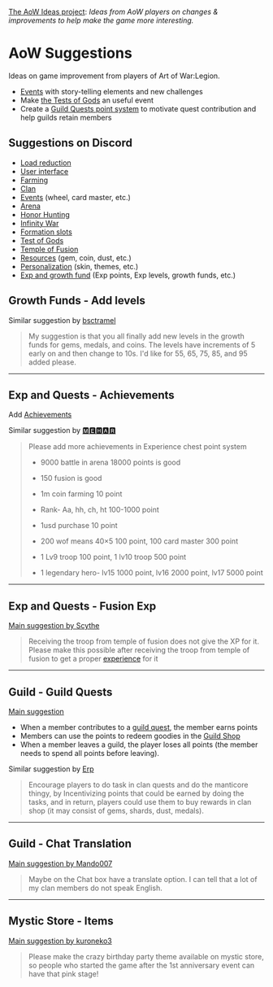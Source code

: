 [The AoW Ideas project](https://github.com/nefarious-kitsune/aow.ideas):
*Ideas from AoW players on changes & improvements to help make the game more interesting.*

# AoW Suggestions

Ideas on game improvement from players of Art of War:Legion.

* [Events](events/) with story-telling elements and new challenges
* Make [the Tests of Gods](modes/tests-of-gods) an useful event
* Create a [Guild Quests point system](quests/guild-quests) to motivate quest contribution and help guilds retain members

## Suggestions on Discord

* [Load reduction](suggestions-load-reduction)
* [User interface](suggestions-ui)
* [Farming](suggestions-farming)
* [Clan](suggestions-guild)
* [Events](suggestions-events) (wheel, card master, etc.)
* [Arena](suggestions-arena)
* [Honor Hunting](suggestions-hh)
* [Infinity War](suggestions-iw)
* [Formation slots](suggestions-slots)
* [Test of Gods](suggestions-tog)
* [Temple of Fusion](suggestions-fusion)
* [Resources](suggestions-res) (gem, coin, dust, etc.)
* [Personalization](suggestions-personalization) (skin, themes, etc.)
* [Exp and growth fund](suggestions-exp) (Exp points, Exp levels, growth funds, etc.)

## Growth Funds - Add levels

Similar suggestion by
[bsctramel](https://discord.com/channels/658594298983350293/659077000027308104/932293759994052619)

> My suggestion is that you all finally add new levels in the growth funds for
> gems, medals, and coins. The levels have increments of 5 early on and then
> change to 10s. I'd like for 55, 65, 75, 85, and 95 added please.

----

## Exp and Quests - Achievements

Add [Achievements](quests/achievements)

Similar suggestion by
[🅼🅴🅷🅰🆁](https://discord.com/channels/658594298983350293/659077000027308104/930855434926063716)

> Please add more achievements in Experience chest point system
> 
> - 9000 battle in arena 18000 points is good
> - 150 fusion is good
> 
> - 1m coin farming 10 point
> - Rank- Aa, hh, ch, ht 100-1000 point
> - 1usd purchase 10 point
> - 200 wof means 40×5 100 point, 100 card master 300 point
> - 1 Lv9 troop 100 point, 1 lv10 troop 500 point
> - 1 legendary hero- lv15 1000 point, lv16 2000 point, lv17 5000 point

----

## Exp and Quests - Fusion Exp

[Main suggestion by Scythe](https://discord.com/channels/658594298983350293/659077000027308104/930804063484903465)

> Receiving the troop from temple of fusion does not give the XP for it.
> Please make this possible after receiving the troop from temple of
> fusion to get a proper [experience](quests/exp-quests) for it

----

## Guild - Guild Quests

[Main suggestion](https://discord.com/channels/658594298983350293/659077000027308104/930748378122440704)

* When a member contributes to a [guild quest](quests/guild-quests), the member earns points
* Members can use the points to redeem goodies in the [Guild Shop](shop/guild-shop)
* When a member leaves a guild, the player loses all points (the member needs to spend all points before leaving).

Similar suggestion by
[Erp](https://discord.com/channels/658594298983350293/659077000027308104/931922004754452500)
> Encourage players to do task in clan quests and do the manticore thingy,
> by Incentivizing points that could be earned by doing the tasks, and in
> return, players could use them to buy rewards in clan shop (it may
> consist of gems, shards, dust, medals).

----

## Guild - Chat Translation

[Main suggestion by Mando007](https://discord.com/channels/658594298983350293/659077000027308104/931205666645880852)

> Maybe on the Chat box have a translate option.
> I can tell that a lot of my clan members do not speak English.

----

## Mystic Store - Items

[Main suggestion by kuroneko3](https://discord.com/channels/658594298983350293/659077000027308104/930747849539452969)
> Please make the crazy birthday party theme available on mystic store,
> so people who started the game after the 1st anniversary event can have
> that pink stage!
